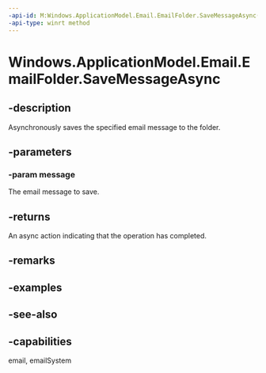 ```yaml
---
-api-id: M:Windows.ApplicationModel.Email.EmailFolder.SaveMessageAsync(Windows.ApplicationModel.Email.EmailMessage)
-api-type: winrt method
---
```


<!-- Method syntax
public Windows.Foundation.IAsyncAction SaveMessageAsync(Windows.ApplicationModel.Email.EmailMessage message)
-->

# Windows.ApplicationModel.Email.EmailFolder.SaveMessageAsync

## -description
Asynchronously saves the specified email message to the folder.

## -parameters
### -param message
The email message to save.

## -returns
An async action indicating that the operation has completed.

## -remarks

## -examples

## -see-also

## -capabilities
email, emailSystem
